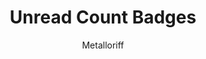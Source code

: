 ---
title: Unread Count Badges
author: Metalloriff
description_markdown: >-
  Adds an unread count badge on unread servers and channels.
github: https://github.com/Metalloriff
download: https://github.com/Metalloriff/BetterDiscordPlugins/blob/master/UnreadCountBadges.plugin.js
support: https://discordapp.com/invite/yNqzuJa
tags:
images:
  - name: Unread Count Badges Preview
    image: https://i.imgur.com/oqvn83W.png
  - name: Unread Count Badges - Showing badges
    image: https://i.imgur.com/DoEGHOk.png
  - name: Unread Count Badges - Plugins Setting Page
    image: https://i.imgur.com/MHhMWyT.png
layout: product
ghcommentid: 64
---